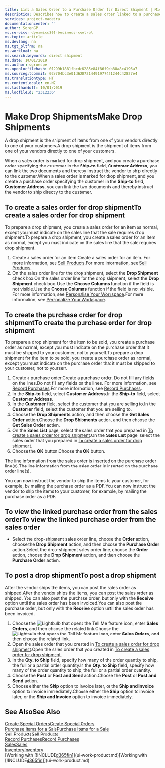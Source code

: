 ```yaml
---
title: Link a Sales Order to a Purchase Order for Direct Shipment | Microsoft Docs
description: Describes how to create a sales order linked to a purchase order to enable shipment directly from the vendor to the customer.
services: project-madeira
documentationcenter: ''
author: SorenGP
ms.service: dynamics365-business-central
ms.topic: article
ms.devlang: na
ms.tgt_pltfrm: na
ms.workload: na
ms.search.keywords: direct shipment
ms.date: 10/01/2019
ms.author: sgroespe
ms.openlocfilehash: 01799b1881fbcdc6285e84f86f9db88a8c4196a7
ms.sourcegitcommit: 02e704bc3e01d62072144919774f1244c42827e4
ms.translationtype: HT
ms.contentlocale: en-NZ
ms.lasthandoff: 10/01/2019
ms.locfileid: "2312236"
---
```

# <a name="make-drop-shipments"></a><span data-ttu-id="66e7e-103">Make Drop Shipments</span><span class="sxs-lookup"><span data-stu-id="66e7e-103">Make Drop Shipments</span></span>
<span data-ttu-id="66e7e-104">A drop shipment is the shipment of items from one of your vendors directly to one of your customers.</span><span class="sxs-lookup"><span data-stu-id="66e7e-104">A drop shipment is the shipment of items from one of your vendors directly to one of your customers.</span></span>

<span data-ttu-id="66e7e-105">When a sales order is marked for drop shipment, and you create a purchase order specifying the customer in the **Ship-to** field, **Customer Address**, you can link the two documents and thereby instruct the vendor to ship directly to the customer.</span><span class="sxs-lookup"><span data-stu-id="66e7e-105">When a sales order is marked for drop shipment, and you create a purchase order specifying the customer in the **Ship-to** field, **Customer Address**, you can link the two documents and thereby instruct the vendor to ship directly to the customer.</span></span>

## <a name="to-create-a-sales-order-for-drop-shipment"></a><span data-ttu-id="66e7e-106">To create a sales order for drop shipment</span><span class="sxs-lookup"><span data-stu-id="66e7e-106">To create a sales order for drop shipment</span></span>
<span data-ttu-id="66e7e-107">To prepare a drop shipment, you create a sales order for an item as normal, except you must indicate on the sales line that the sale requires drop shipment.</span><span class="sxs-lookup"><span data-stu-id="66e7e-107">To prepare a drop shipment, you create a sales order for an item as normal, except you must indicate on the sales line that the sale requires drop shipment.</span></span>

1. <span data-ttu-id="66e7e-108">Create a sales order for an item.</span><span class="sxs-lookup"><span data-stu-id="66e7e-108">Create a sales order for an item.</span></span> <span data-ttu-id="66e7e-109">For more information, see [Sell Products](sales-how-sell-products.md).</span><span class="sxs-lookup"><span data-stu-id="66e7e-109">For more information, see [Sell Products](sales-how-sell-products.md).</span></span>
2. <span data-ttu-id="66e7e-110">On the sales order line for the drop shipment, select the **Drop Shipment** check box.</span><span class="sxs-lookup"><span data-stu-id="66e7e-110">On the sales order line for the drop shipment, select the **Drop Shipment** check box.</span></span> <span data-ttu-id="66e7e-111">Use the **Choose Columns** function if the field is not visible.</span><span class="sxs-lookup"><span data-stu-id="66e7e-111">Use the **Choose Columns** function if the field is not visible.</span></span> <span data-ttu-id="66e7e-112">For more information, see [Personalise Your Workspace](ui-personalization-user.md).</span><span class="sxs-lookup"><span data-stu-id="66e7e-112">For more information, see [Personalize Your Workspace](ui-personalization-user.md).</span></span>

## <a name="to-create-the-purchase-order-for-drop-shipment"></a><span data-ttu-id="66e7e-113">To create the purchase order for drop shipment</span><span class="sxs-lookup"><span data-stu-id="66e7e-113">To create the purchase order for drop shipment</span></span>
<span data-ttu-id="66e7e-114">To prepare a drop shipment for the item to be sold, you create a purchase order as normal, except you must indicate on the purchase order that it must be shipped to your customer, not to yourself.</span><span class="sxs-lookup"><span data-stu-id="66e7e-114">To prepare a drop shipment for the item to be sold, you create a purchase order as normal, except you must indicate on the purchase order that it must be shipped to your customer, not to yourself.</span></span>

1. <span data-ttu-id="66e7e-115">Create a purchase order.</span><span class="sxs-lookup"><span data-stu-id="66e7e-115">Create a purchase order.</span></span> <span data-ttu-id="66e7e-116">Do not fill any fields on the lines.</span><span class="sxs-lookup"><span data-stu-id="66e7e-116">Do not fill any fields on the lines.</span></span> <span data-ttu-id="66e7e-117">For more information, see [Record Purchases](purchasing-how-record-purchases.md).</span><span class="sxs-lookup"><span data-stu-id="66e7e-117">For more information, see [Record Purchases](purchasing-how-record-purchases.md).</span></span>
2. <span data-ttu-id="66e7e-118">In the **Ship-to** field, select **Customer Address**.</span><span class="sxs-lookup"><span data-stu-id="66e7e-118">In the **Ship-to** field, select **Customer Address**.</span></span>
3. <span data-ttu-id="66e7e-119">In the **Customer** field, select the customer that you are selling to.</span><span class="sxs-lookup"><span data-stu-id="66e7e-119">In the **Customer** field, select the customer that you are selling to.</span></span>
3. <span data-ttu-id="66e7e-120">Choose the **Drop Shipments** action, and then choose the **Get Sales Order** action.</span><span class="sxs-lookup"><span data-stu-id="66e7e-120">Choose the **Drop Shipments** action, and then choose the **Get Sales Order** action.</span></span>
4. <span data-ttu-id="66e7e-121">On the **Sales List** page, select the sales order that you prepared in [To create a sales order for drop shipment](sales-how-drop-shipment.md#to-create-a-sales-order-for-drop-shipment).</span><span class="sxs-lookup"><span data-stu-id="66e7e-121">On the **Sales List** page, select the sales order that you prepared in [To create a sales order for drop shipment](sales-how-drop-shipment.md#to-create-a-sales-order-for-drop-shipment).</span></span>
5. <span data-ttu-id="66e7e-122">Choose the **OK** button.</span><span class="sxs-lookup"><span data-stu-id="66e7e-122">Choose the **OK** button.</span></span>

<span data-ttu-id="66e7e-123">The line information from the sales order is inserted on the purchase order line(s).</span><span class="sxs-lookup"><span data-stu-id="66e7e-123">The line information from the sales order is inserted on the purchase order line(s).</span></span>

<span data-ttu-id="66e7e-124">You can now instruct the vendor to ship the items to your customer, for example, by mailing the purchase order as a PDF.</span><span class="sxs-lookup"><span data-stu-id="66e7e-124">You can now instruct the vendor to ship the items to your customer, for example, by mailing the purchase order as a PDF.</span></span>     

## <a name="to-view-the-linked-purchase-order-from-the-sales-order"></a><span data-ttu-id="66e7e-125">To view the linked purchase order from the sales order</span><span class="sxs-lookup"><span data-stu-id="66e7e-125">To view the linked purchase order from the sales order</span></span>
* <span data-ttu-id="66e7e-126">Select the drop-shipment sales order line, choose the **Order** action, choose the **Drop Shipment** action, and then choose the **Purchase Order** action.</span><span class="sxs-lookup"><span data-stu-id="66e7e-126">Select the drop-shipment sales order line, choose the **Order** action, choose the **Drop Shipment** action, and then choose the **Purchase Order** action.</span></span>

## <a name="to-post-a-drop-shipment"></a><span data-ttu-id="66e7e-127">To post a drop shipment</span><span class="sxs-lookup"><span data-stu-id="66e7e-127">To post a drop shipment</span></span>
<span data-ttu-id="66e7e-128">After the vendor ships the items, you can post the sales order as shipped.</span><span class="sxs-lookup"><span data-stu-id="66e7e-128">After the vendor ships the items, you can post the sales order as shipped.</span></span> <span data-ttu-id="66e7e-129">You can also post the purchase order, but only with the **Receive** option until the sales order has been invoiced.</span><span class="sxs-lookup"><span data-stu-id="66e7e-129">You can also post the purchase order, but only with the **Receive** option until the sales order has been invoiced.</span></span>

1. <span data-ttu-id="66e7e-130">Choose the ![Lightbulb that opens the Tell Me feature](media/ui-search/search_small.png "Tell me what you want to do") icon, enter **Sales Orders**, and then choose the related link.</span><span class="sxs-lookup"><span data-stu-id="66e7e-130">Choose the ![Lightbulb that opens the Tell Me feature](media/ui-search/search_small.png "Tell me what you want to do") icon, enter **Sales Orders**, and then choose the related link.</span></span>
2. <span data-ttu-id="66e7e-131">Open the sales order that you created in [To create a sales order for drop shipment]().</span><span class="sxs-lookup"><span data-stu-id="66e7e-131">Open the sales order that you created in [To create a sales order for drop shipment]().</span></span>
3. <span data-ttu-id="66e7e-132">In the **Qty. to Ship** field, specify how many of the order quantity to ship, the full or a partial order quantity.</span><span class="sxs-lookup"><span data-stu-id="66e7e-132">In the **Qty. to Ship** field, specify how many of the order quantity to ship, the full or a partial order quantity.</span></span>
4. <span data-ttu-id="66e7e-133">Choose the **Post** or **Post and Send** action.</span><span class="sxs-lookup"><span data-stu-id="66e7e-133">Choose the **Post** or **Post and Send** action.</span></span>
5. <span data-ttu-id="66e7e-134">Choose either the **Ship** option to invoice later, or the **Ship and Invoice** option to invoice immediately.</span><span class="sxs-lookup"><span data-stu-id="66e7e-134">Choose either the **Ship** option to invoice later, or the **Ship and Invoice** option to invoice immediately.</span></span>

## <a name="see-also"></a><span data-ttu-id="66e7e-135">See Also</span><span class="sxs-lookup"><span data-stu-id="66e7e-135">See Also</span></span>
[<span data-ttu-id="66e7e-136">Create Special Orders</span><span class="sxs-lookup"><span data-stu-id="66e7e-136">Create Special Orders</span></span>](sales-how-to-create-special-orders.md)  
[<span data-ttu-id="66e7e-137">Purchase Items for a Sale</span><span class="sxs-lookup"><span data-stu-id="66e7e-137">Purchase Items for a Sale</span></span>](purchasing-how-purchase-products-sale.md)  
[<span data-ttu-id="66e7e-138">Sell Products</span><span class="sxs-lookup"><span data-stu-id="66e7e-138">Sell Products</span></span>](sales-how-sell-products.md)  
[<span data-ttu-id="66e7e-139">Record Purchases</span><span class="sxs-lookup"><span data-stu-id="66e7e-139">Record Purchases</span></span>](purchasing-how-record-purchases.md)  
[<span data-ttu-id="66e7e-140">Sales</span><span class="sxs-lookup"><span data-stu-id="66e7e-140">Sales</span></span>](sales-manage-sales.md)  
[<span data-ttu-id="66e7e-141">Inventory</span><span class="sxs-lookup"><span data-stu-id="66e7e-141">Inventory</span></span>](inventory-manage-inventory.md)  
<span data-ttu-id="66e7e-142">[Working with [!INCLUDE[d365fin](includes/d365fin_md.md)]](ui-work-product.md)</span><span class="sxs-lookup"><span data-stu-id="66e7e-142">[Working with [!INCLUDE[d365fin](includes/d365fin_md.md)]](ui-work-product.md)</span></span>
